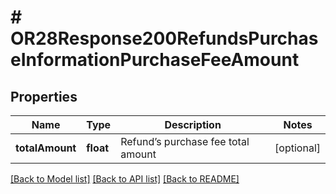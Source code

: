# # OR28Response200RefundsPurchaseInformationPurchaseFeeAmount

## Properties

Name | Type | Description | Notes
------------ | ------------- | ------------- | -------------
**totalAmount** | **float** | Refund’s purchase fee total amount | [optional]

[[Back to Model list]](../../README.md#models) [[Back to API list]](../../README.md#endpoints) [[Back to README]](../../README.md)
